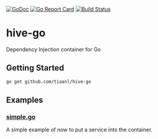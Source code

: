 [![GoDoc](https://godoc.org/github.com/tiaanl/hive-go?status.svg)](https://godoc.org/github.com/tiaanl/hive-go)
[![Go Report Card](https://goreportcard.com/badge/github.com/tiaanl/hive-go)](https://goreportcard.com/report/github.com/tiaanl/hive-go)
[![Build Status](https://travis-ci.org/tiaanl/hive-go.svg?branch=master)](https://travis-ci.org/tiaanl/hive-go)

# hive-go
Dependency Injection container for Go

## Getting Started

```bash
go get github.com/tiaanl/hive-go
```

## Examples

### [simple.go](examples/simple.go)
A simple example of now to put a service into the container.
